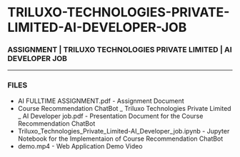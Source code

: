 # TRILUXO-TECHNOLOGIES-PRIVATE-LIMITED-AI-DEVELOPER-JOB

### ASSIGNMENT | TRILUXO TECHNOLOGIES PRIVATE LIMITED | AI DEVELOPER JOB

-----

### FILES

- AI FULLTIME ASSIGNMENT.pdf - Assignment Document
- Course Recommendation ChatBot _ Triluxo Technologies Private Limited _ AI Developer job.pdf - Presentation Document for the Course Recommendation ChatBot
- Triluxo_Technologies_Private_Limited-AI_Developer_job.ipynb - Jupyter Notebook for the Implementaion of Course Recommendation ChatBot
- demo.mp4 - Web Application Demo Video

